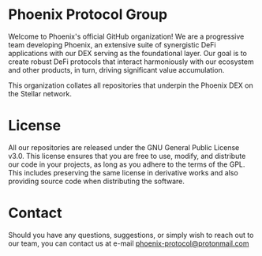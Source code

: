 # Phoenix Protocol Group

Welcome to Phoenix's official GitHub organization! We are a progressive team developing Phoenix, an extensive suite of synergistic DeFi applications with our DEX serving as the foundational layer. Our goal is to create robust DeFi protocols that interact harmoniously with our ecosystem and other products, in turn, driving significant value accumulation.

This organization collates all repositories that underpin the Phoenix DEX on the Stellar network.

# License

All our repositories are released under the GNU General Public License v3.0. This license ensures that you are free to use, modify, and distribute our code in your projects, as long as you adhere to the terms of the GPL. This includes preserving the same license in derivative works and also providing source code when distributing the software.

# Contact

Should you have any questions, suggestions, or simply wish to reach out to our team, you can contact us at e-mail [phoenix-protocol@protonmail.com](mailto:phoenix-protocol@protonmail.com)


